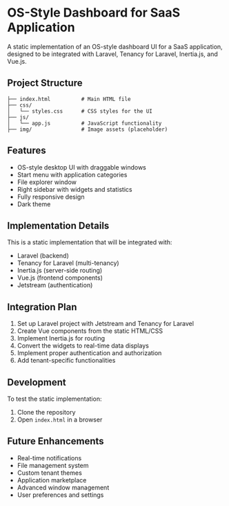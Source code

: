 # OS-Style Dashboard for SaaS Application

A static implementation of an OS-style dashboard UI for a SaaS application, designed to be integrated with Laravel, Tenancy for Laravel, Inertia.js, and Vue.js.

## Project Structure

```
├── index.html          # Main HTML file
├── css/
│   └── styles.css      # CSS styles for the UI
├── js/
│   └── app.js          # JavaScript functionality
├── img/                # Image assets (placeholder)
```

## Features

- OS-style desktop UI with draggable windows
- Start menu with application categories
- File explorer window
- Right sidebar with widgets and statistics
- Fully responsive design
- Dark theme

## Implementation Details

This is a static implementation that will be integrated with:
- Laravel (backend)
- Tenancy for Laravel (multi-tenancy)
- Inertia.js (server-side routing)
- Vue.js (frontend components)
- Jetstream (authentication)

## Integration Plan

1. Set up Laravel project with Jetstream and Tenancy for Laravel
2. Create Vue components from the static HTML/CSS
3. Implement Inertia.js for routing
4. Convert the widgets to real-time data displays
5. Implement proper authentication and authorization
6. Add tenant-specific functionalities

## Development

To test the static implementation:
1. Clone the repository
2. Open `index.html` in a browser

## Future Enhancements

- Real-time notifications
- File management system
- Custom tenant themes
- Application marketplace
- Advanced window management
- User preferences and settings 